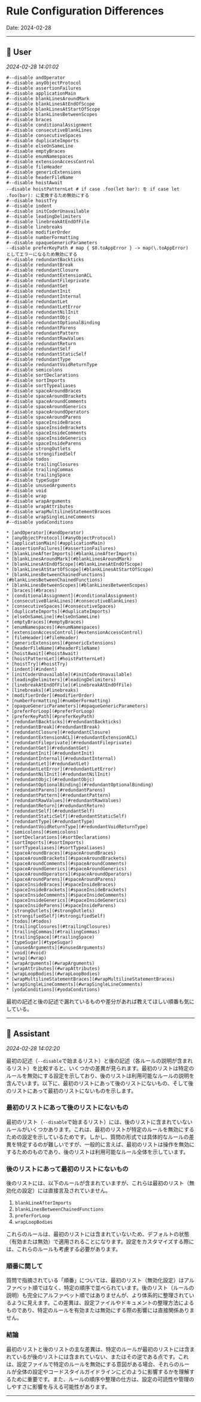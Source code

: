 # Rule Configuration Differences

Date: 2024-02-28

---

## 👤 User
*2024-02-28 14:01:02*

```
#--disable andOperator
#--disable anyObjectProtocol
#--disable assertionFailures
#--disable applicationMain
#--disable blankLinesAroundMark
#--disable blankLinesAtEndOfScope
#--disable blankLinesAtStartOfScope
#--disable blankLinesBetweenScopes
#--disable braces
#--disable conditionalAssignment
#--disable consecutiveBlankLines
#--disable consecutiveSpaces
#--disable duplicateImports
#--disable elseOnSameLine
#--disable emptyBraces
#--disable enumNamespaces
#--disable extensionAccessControl
#--disable fileHeader
#--disable genericExtensions
#--disable headerFileName
#--disable hoistAwait
--disable hoistPatternLet # if case .foo(let bar): を if case let .foo(bar): に変換するため無効にする
#--disable hoistTry
#--disable indent
#--disable initCoderUnavailable
#--disable leadingDelimiters
#--disable linebreakAtEndOfFile
#--disable linebreaks
#--disable modifierOrder
#--disable numberFormatting
#--disable opaqueGenericParameters
--disable preferKeyPath # map { $0.toAppError } -> map(\.toAppError) としてエラーになるため無効にする
#--disable redundantBackticks
#--disable redundantBreak
#--disable redundantClosure
#--disable redundantExtensionACL
#--disable redundantFileprivate
#--disable redundantGet
#--disable redundantInit
#--disable redundantInternal
#--disable redundantLet
#--disable redundantLetError
#--disable redundantNilInit
#--disable redundantObjc
#--disable redundantOptionalBinding
#--disable redundantParens
#--disable redundantPattern
#--disable redundantRawValues
#--disable redundantReturn
#--disable redundantSelf
#--disable redundantStaticSelf
#--disable redundantType
#--disable redundantVoidReturnType
#--disable semicolons
#--disable sortDeclarations
#--disable sortImports
#--disable sortTypealiases
#--disable spaceAroundBraces
#--disable spaceAroundBrackets
#--disable spaceAroundComments
#--disable spaceAroundGenerics
#--disable spaceAroundOperators
#--disable spaceAroundParens
#--disable spaceInsideBraces
#--disable spaceInsideBrackets
#--disable spaceInsideComments
#--disable spaceInsideGenerics
#--disable spaceInsideParens
#--disable strongOutlets
#--disable strongifiedSelf
#--disable todos
#--disable trailingClosures
#--disable trailingCommas
#--disable trailingSpace
#--disable typeSugar
#--disable unusedArguments
#--disable void
#--disable wrap
#--disable wrapArguments
#--disable wrapAttributes
#--disable wrapMultilineStatementBraces
#--disable wrapSingleLineComments
#--disable yodaConditions
```

```
* [andOperator](#andOperator)
* [anyObjectProtocol](#anyObjectProtocol)
* [applicationMain](#applicationMain)
* [assertionFailures](#assertionFailures)
* [blankLineAfterImports](#blankLineAfterImports)
* [blankLinesAroundMark](#blankLinesAroundMark)
* [blankLinesAtEndOfScope](#blankLinesAtEndOfScope)
* [blankLinesAtStartOfScope](#blankLinesAtStartOfScope)
* [blankLinesBetweenChainedFunctions](#blankLinesBetweenChainedFunctions)
* [blankLinesBetweenScopes](#blankLinesBetweenScopes)
* [braces](#braces)
* [conditionalAssignment](#conditionalAssignment)
* [consecutiveBlankLines](#consecutiveBlankLines)
* [consecutiveSpaces](#consecutiveSpaces)
* [duplicateImports](#duplicateImports)
* [elseOnSameLine](#elseOnSameLine)
* [emptyBraces](#emptyBraces)
* [enumNamespaces](#enumNamespaces)
* [extensionAccessControl](#extensionAccessControl)
* [fileHeader](#fileHeader)
* [genericExtensions](#genericExtensions)
* [headerFileName](#headerFileName)
* [hoistAwait](#hoistAwait)
* [hoistPatternLet](#hoistPatternLet)
* [hoistTry](#hoistTry)
* [indent](#indent)
* [initCoderUnavailable](#initCoderUnavailable)
* [leadingDelimiters](#leadingDelimiters)
* [linebreakAtEndOfFile](#linebreakAtEndOfFile)
* [linebreaks](#linebreaks)
* [modifierOrder](#modifierOrder)
* [numberFormatting](#numberFormatting)
* [opaqueGenericParameters](#opaqueGenericParameters)
* [preferForLoop](#preferForLoop)
* [preferKeyPath](#preferKeyPath)
* [redundantBackticks](#redundantBackticks)
* [redundantBreak](#redundantBreak)
* [redundantClosure](#redundantClosure)
* [redundantExtensionACL](#redundantExtensionACL)
* [redundantFileprivate](#redundantFileprivate)
* [redundantGet](#redundantGet)
* [redundantInit](#redundantInit)
* [redundantInternal](#redundantInternal)
* [redundantLet](#redundantLet)
* [redundantLetError](#redundantLetError)
* [redundantNilInit](#redundantNilInit)
* [redundantObjc](#redundantObjc)
* [redundantOptionalBinding](#redundantOptionalBinding)
* [redundantParens](#redundantParens)
* [redundantPattern](#redundantPattern)
* [redundantRawValues](#redundantRawValues)
* [redundantReturn](#redundantReturn)
* [redundantSelf](#redundantSelf)
* [redundantStaticSelf](#redundantStaticSelf)
* [redundantType](#redundantType)
* [redundantVoidReturnType](#redundantVoidReturnType)
* [semicolons](#semicolons)
* [sortDeclarations](#sortDeclarations)
* [sortImports](#sortImports)
* [sortTypealiases](#sortTypealiases)
* [spaceAroundBraces](#spaceAroundBraces)
* [spaceAroundBrackets](#spaceAroundBrackets)
* [spaceAroundComments](#spaceAroundComments)
* [spaceAroundGenerics](#spaceAroundGenerics)
* [spaceAroundOperators](#spaceAroundOperators)
* [spaceAroundParens](#spaceAroundParens)
* [spaceInsideBraces](#spaceInsideBraces)
* [spaceInsideBrackets](#spaceInsideBrackets)
* [spaceInsideComments](#spaceInsideComments)
* [spaceInsideGenerics](#spaceInsideGenerics)
* [spaceInsideParens](#spaceInsideParens)
* [strongOutlets](#strongOutlets)
* [strongifiedSelf](#strongifiedSelf)
* [todos](#todos)
* [trailingClosures](#trailingClosures)
* [trailingCommas](#trailingCommas)
* [trailingSpace](#trailingSpace)
* [typeSugar](#typeSugar)
* [unusedArguments](#unusedArguments)
* [void](#void)
* [wrap](#wrap)
* [wrapArguments](#wrapArguments)
* [wrapAttributes](#wrapAttributes)
* [wrapLoopBodies](#wrapLoopBodies)
* [wrapMultilineStatementBraces](#wrapMultilineStatementBraces)
* [wrapSingleLineComments](#wrapSingleLineComments)
* [yodaConditions](#yodaConditions)
```

最初の記述と後の記述で漏れているものや差分があれば教えてほしい順番も気にしている。

---

## 🤖 Assistant
*2024-02-28 14:02:20*

最初の記述（`--disable`で始まるリスト）と後の記述（各ルールの説明が含まれるリスト）を比較すると、いくつかの差異が見られます。最初のリストは特定のルールを無効にする設定を示しており、後のリストは利用可能なルールの説明を含んでいます。以下に、最初のリストにあって後のリストにないもの、そして後のリストにあって最初のリストにないものを示します。

### 最初のリストにあって後のリストにないもの

最初のリスト（`--disable`で始まるリスト）には、後のリストに含まれていないルールがいくつかあります。これは、最初のリストが特定のルールを無効にするための設定を示しているためです。しかし、質問の形式では具体的なルールの差異を特定するのが難しいですが、一般的に言えば、最初のリストは操作を無効にするためのものであり、後のリストは利用可能なルール全体を示しています。

### 後のリストにあって最初のリストにないもの

後のリストには、以下のルールが含まれていますが、これらは最初のリスト（無効化の設定）には直接言及されていません。

1. `blankLineAfterImports`
2. `blankLinesBetweenChainedFunctions`
3. `preferForLoop`
4. `wrapLoopBodies`

これらのルールは、最初のリストには含まれていないため、デフォルトの状態（有効または無効）で適用されることになります。設定をカスタマイズする際には、これらのルールも考慮する必要があります。

### 順番に関して

質問で指摘されている「順番」については、最初のリスト（無効化設定）はアルファベット順ではなく、特定の順序で並べられています。後のリスト（ルールの説明）も完全にアルファベット順ではありませんが、より体系的に整理されているように見えます。この差異は、設定ファイルやドキュメントの整理方法によるものであり、特定のルールを有効または無効にする際の影響には直接関係ありません。

### 結論

最初のリストと後のリストの主な差異は、特定のルールが最初のリストには含まれているが後のリストには含まれていない、またはその逆である点です。これは、設定ファイルで特定のルールを無効にする意図がある場合、それらのルールが全体の設定やコードスタイルガイドラインにどのように影響するかを理解するために重要です。また、ルールの順序や整理の仕方は、設定の可読性や管理のしやすさに影響を与える可能性があります。

---
